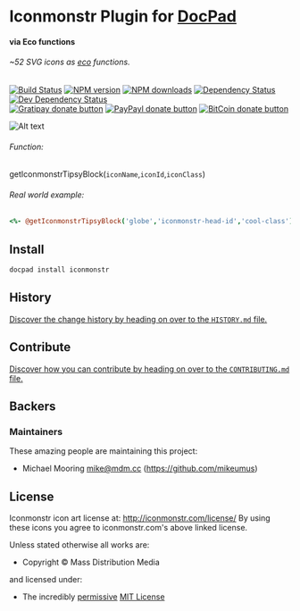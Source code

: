 # Iconmonstr Plugin for [DocPad](http://docpad.org)
#### via Eco functions

###### ~52 SVG icons as [eco](https://github.com/sstephenson/eco) functions. 

<!-- BADGES/ -->

[![Build Status](https://img.shields.io/travis/mikeumus/docpad-plugin-iconmonstr/master.svg)](http://travis-ci.org/mikeumus/docpad-plugin-iconmonstr "Check this project's build status on TravisCI")
[![NPM version](https://img.shields.io/npm/v/docpad-plugin-iconmonstr.svg)](https://npmjs.org/package/docpad-plugin-iconmonstr "View this project on NPM")
[![NPM downloads](https://img.shields.io/npm/dm/docpad-plugin-iconmonstr.svg)](https://npmjs.org/package/docpad-plugin-iconmonstr "View this project on NPM")
[![Dependency Status](https://img.shields.io/david/mikeumus/docpad-plugin-iconmonstr.svg)](https://david-dm.org/mikeumus/docpad-plugin-iconmonstr)
[![Dev Dependency Status](https://img.shields.io/david/dev/mikeumus/docpad-plugin-iconmonstr.svg)](https://david-dm.org/mikeumus/docpad-plugin-iconmonstr#info=devDependencies)<br/>
[![Gratipay donate button](https://img.shields.io/gratipay/docpad.svg)](https://www.gratipay.com/docpad/ "Donate weekly to this project using Gratipay")
[![PayPayl donate button](https://img.shields.io/badge/paypal-donate-yellow.svg)](https://www.paypal.com/cgi-bin/webscr?cmd=_s-xclick&hosted_button_id=QB8GQPZAH84N6 "Donate once-off to this project using Paypal")
[![BitCoin donate button](https://img.shields.io/badge/bitcoin-donate-yellow.svg)](https://coinbase.com/checkouts/9ef59f5479eec1d97d63382c9ebcb93a "Donate once-off to this project using BitCoin")

<!-- /BADGES -->


![Alt text](https://googledrive.com/host/0B9LVk4xbDIJTSWVYcU5fb0RUVVk/iconmonstrs.png "Current icons available screenshot.")

###### Function:

getIconmonstrTipsyBlock(`iconName`,`iconId`,`iconClass`)

###### Real world example:
``` coffeescript
<%- @getIconmonstrTipsyBlock('globe','iconmonstr-head-id','cool-class') %>
```


<!-- INSTALL/ -->

## Install

``` bash
docpad install iconmonstr
```

<!-- /INSTALL -->


<!-- HISTORY/ -->

## History
[Discover the change history by heading on over to the `HISTORY.md` file.](https://github.com/mikeumus/docpad-plugin-iconmonstr/blob/master/HISTORY.md#files)

<!-- /HISTORY -->


<!-- CONTRIBUTE/ -->

## Contribute

[Discover how you can contribute by heading on over to the `CONTRIBUTING.md` file.](https://github.com/mikeumus/docpad-plugin-iconmonstr/blob/master/CONTRIBUTING.md#files)

<!-- /CONTRIBUTE -->


<!-- BACKERS/ -->

## Backers

### Maintainers

These amazing people are maintaining this project:

- Michael Mooring <mike@mdm.cc> (https://github.com/mikeumus)

<!-- LICENSE/ -->

## License

Iconmonstr icon art license at: http://iconmonstr.com/license/
By using these icons you agree to iconmonstr.com's above linked license. 

Unless stated otherwise all works are:

- Copyright &copy; Mass Distribution Media

and licensed under:

- The incredibly [permissive](http://en.wikipedia.org/wiki/Permissive_free_software_licence) [MIT License](http://opensource.org/licenses/mit-license.php)

<!-- /LICENSE -->


